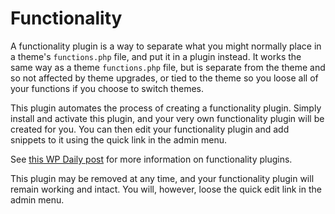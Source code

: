 # Functionality

A functionality plugin is a way to separate what you might normally place in a theme's `functions.php` file, and put it in a plugin instead. It works the same way as a theme `functions.php` file, but is separate from the theme and so not affected by theme upgrades, or tied to the theme so you loose all of your functions if you choose to switch themes.

This plugin automates the process of creating a functionality plugin. Simply install and activate this plugin, and your very own functionality plugin will be created for you. You can then edit your functionality plugin and add snippets to it using the quick link in the admin menu.

See [this WP Daily post](http://wpdaily.co/functionality-plugin/) for more information on functionality plugins.

This plugin may be removed at any time, and your functionality plugin will remain working and intact. You will, however, loose the quick edit link in the admin menu.

